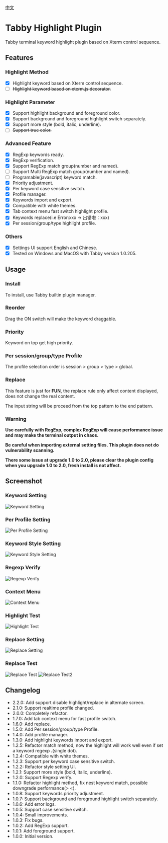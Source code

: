 [中文](README.zh-CN.md)

# Tabby Highlight Plugin

Tabby terminal keyword highlight plugin based on Xterm control sequence.

## Features

### Highlight Method

- [x] Highlight keyword based on Xterm control sequence.
- [ ] ~~Highlight keyword based on xterm.js decorator.~~

### Highlight Parameter

- [x] Support highlight background and foreground color.
- [x] Support background and foreground highlight switch separately.
- [x] Support more style (bold, italic, underline).
- [ ] ~~Support true color.~~

### Advanced Feature

- [x] RegExp keywords ready.
- [x] RegExp verification.
- [x] Support RegExp match group(number and named).
- [ ] Support Multi RegExp match group(number and named).
- [ ] Programable(javascript) keyword match.
- [x] Priority adjustment.
- [x] Per keyword case sensitive switch.
- [x] Profile manager.
- [x] Keywords import and export.
- [x] Compatible with white themes.
- [x] Tab context menu fast switch highlight profile.
- [x] Keywords replace(i.e Error:xxx -> 出错啦：xxx)
- [x] Per session/group/type highlight profile.

### Others

- [x] Settings UI support English and Chinese.
- [x] Tested on Windows and MacOS with Tabby version 1.0.205.

## Usage

### Install

To install, use Tabby builtin plugin manager.

### Reorder

Drag the ON switch will make the keyword draggable.

### Priority

Keyword on top get high priority.

### Per session/group/type Profile

The profile selection order is session > group > type > global.

### Replace

This feature is just for **FUN**, the replace rule only affect content displayed, does not change the real content.

The input string will be proceed from the top pattern to the end pattern.

### **Warning**

**Use carefully with RegExp, complex RegExp will cause performance issue and may make the terminal output in chaos.**

**Be careful when importing external setting files. This plugin does not do vulnerability scanning.**

**There some issue at upgrade 1.0 to 2.0, please clear the plugin config when you upgrade 1.0 to 2.0, fresh install is not affect.**

## Screenshot

### Keyword Setting

![Keyword Setting](screenshots/setting_keyword.png)

### Per Profile Setting

![Per Profile Setting](screenshots/setting_per.png)

### Keyword Style Setting

![Keyword Style Setting](screenshots/setting_style.png)

### Regexp Verify

![Regexp Verify](screenshots/setting_verify.png)

### Context Menu

![Context Menu](screenshots/terminal_context_menu.png)

### Highlight Test

![Highlight Test](screenshots/terminal_test.png)

### Replace Setting

![Replace Setting](screenshots/setting_replace.png)

### Replace Test

![Replace Test](screenshots/terminal_test_replace.png)
![Replace Test2](screenshots/terminal_test_replace2.png)

## Changelog

- 2.2.0: Add support disable highlight/replace in alternate screen.
- 2.1.0: Support realtime profile changed.
- 2.0.0: Completely refactor.
- 1.7.0: Add tab context menu for fast profile switch.
- 1.6.0: Add replace.
- 1.5.0: Add Per session/group/type Profile.
- 1.4.0: Add profile manager.
- 1.3.0: Add highlight keywords import and export.
- 1.2.5: Refactor match method, now the highlight will work well even if set a keyword regexp **.**(single dot).
- 1.2.4: Compatible with white themes.
- 1.2.3: Support per keyword case sensitive switch.
- 1.2.2: Refactor style setting UI.
- 1.2.1: Support more style (bold, italic, underline).
- 1.2.0: Support Regexp verify.
- 1.1.0: Refactor highlight method, fix nest keyword match, possible downgrade performance(> <).
- 1.0.8: Support keywords priority adjustment.
- 1.0.7: Support background and foreground highlight switch separately.
- 1.0.6: Add error logs.
- 1.0.5: Support case sensitive switch.
- 1.0.4: Small improvements.
- 1.0.3: Fix bugs.
- 1.0.2: Add RegExp support.
- 1.0.1: Add foreground support.
- 1.0.0: Initial version.
